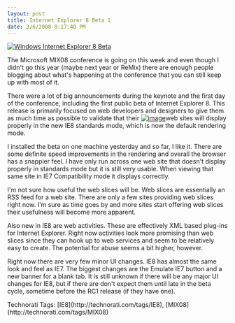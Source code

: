```yaml
---
layout: post
title: Internet Explorer 8 Beta 1
date: 3/6/2008 8:17:40 PM
---
```


[![Windows Internet Explorer 8 Beta](http://www.microsoft.com/library/media/1033/windows/images/products/winfamily/ie/ie8/logo_ie8.gif)](http://www.microsoft.com/windows/products/winfamily/ie/ie8/getitnow.mspx)  

The Microsoft MIX08 conference is going on this week and even though I didn't go this year (maybe next year or ReMix) there are enough people blogging about what's happening at the conference that you can still keep up with most of it.

There were a lot of big announcements during the keynote and the first day of the conference, including the first public beta of Internet Explorer 8. This release is primarily focused on web developers and designers to give them as much time as possible to validate that their [![image](http://gwb.blob.core.windows.net/sdorman/WindowsLiveWriter/InternetExplorer8Beta1_117C5/image_thumb.png)](http://gwb.blob.core.windows.net/sdorman/WindowsLiveWriter/InternetExplorer8Beta1_117C5/image_2.png)web sites will display properly in the new IE8 standards mode, which is now the default rendering mode.

I installed the beta on one machine yesterday and so far, I like it. There are some definite speed improvements in the rendering and overall the browser has a snappier feel. I have only run across one web site that doesn't display properly in standards mode but it is still very usable. When viewing that same site in IE7 Compatibility mode it displays correctly.

I'm not sure how useful the web slices will be. Web slices are essentially an RSS feed for a web site. There are only a few sites providing web slices right now. I'm sure as time goes by and more sites start offering web slices their usefulness will become more apparent.

Also new in IE8 are web activities. These are effectively XML based plug-ins for Internet Explorer. Right now activities look more promising than web slices since they can hook up to web services and seem to be relatively easy to create. The potential for abuse seems a bit higher, however.

Right now there are very few minor UI changes. IE8 has almost the same look and feel as IE7. The biggest changes are the Emulate IE7 button and a new banner for a blank tab. It is still unknown if there will be any major UI changes for IE8, but if there are don't expect them until late in the beta cycle, sometime before the RC1 release (if they have one).
 <div style="padding-right: 0px; padding-left: 0px; padding-bottom: 0px; margin: 0px; padding-top: 0px; display: inline" id="scid:0767317B-992E-4b12-91E0-4F059A8CECA8:f6f93cc4-cc92-4080-80c5-e63673a949a0" class="wlWriterSmartContent">Technorati Tags: [IE8](http://technorati.com/tags/IE8), [MIX08](http://technorati.com/tags/MIX08)</div>
